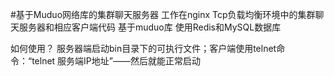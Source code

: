 #基于Muduo网络库的集群聊天服务器
工作在nginx Tcp负载均衡环境中的集群聊天服务器和相应客户端代码  基于muduo库 使用Redis和MySQL数据库

如何使用？
服务器端启动bin目录下的可执行文件；客户端使用telnet命令：“telnet 服务端IP地址”——然后就能正常启动
